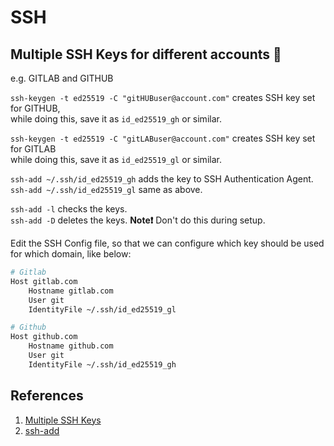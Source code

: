 # SSH

## Multiple SSH Keys for different accounts 🍎

e.g. GITLAB and GITHUB

`ssh-keygen -t ed25519 -C "gitHUBuser@account.com"` creates SSH key set for GITHUB,  
while doing this, save it as `id_ed25519_gh` or similar.

`ssh-keygen -t ed25519 -C "gitLABuser@account.com"` creates SSH key set for GITLAB  
while doing this, save it as `id_ed25519_gl` or similar.

`ssh-add ~/.ssh/id_ed25519_gh` adds the key to SSH Authentication Agent.  
`ssh-add ~/.ssh/id_ed25519_gl` same as above.  

`ssh-add -l` checks the keys.  
`ssh-add -D` deletes the keys. **Note❗️** Don't do this during setup.  

Edit the SSH Config file, so that we can configure which key should be used for which domain, like below:  

```bash
# Gitlab
Host gitlab.com
    Hostname gitlab.com
    User git
    IdentityFile ~/.ssh/id_ed25519_gl

# Github
Host github.com
    Hostname github.com
    User git
    IdentityFile ~/.ssh/id_ed25519_gh
```

## References

1. [Multiple SSH Keys](https://gist.github.com/jexchan/2351996)
2. [ssh-add](https://www.ssh.com/ssh/add)
